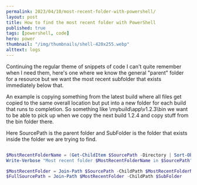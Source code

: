 ```yaml
---
permalink: 2023/04/10/most-recent-folder-with-powershell/
layout: post
title: How to find the most recent folder with PowerShell
published: true
tags: [powershell, code]
hero: power
thumbnail: "/img/thumbnails/shell-420x255.webp"
alttext: logs
---
```


Continuing the regular theme of snippets of code I can't quite remember when I need them, here's one where
we know the general "parent" folder for a resource but we want the most recent subfolder that exists immediately
below that.

An example is copying something from the latest build where all files get copied to the same overall
location but put into a new folder for each build that runs to completion. So something like \\mybuild\app\v1.2.3\bin
we want to be able to pick up when we copy the next build 1.2.4 and copy stuff from the bin folder there.

Here SourcePath is the parent folder and SubFolder is the folder that exists inside the folder we are trying to find.

```powershell

$MostRecentFolderName = (Get-ChildItem $SourcePath -Directory | Sort-Object CreationTime -desc | Select-Object -First 1).Name
Write-Verbose "Most recent folder $MostRecentFolderName in $SourcePath"

$MostRecentFolder = Join-Path $SourcePath -ChildPath $MostRecentFolderName
$FullSourcePath = Join-Path $MostRecentFolder -ChildPath $SubFolder

```
